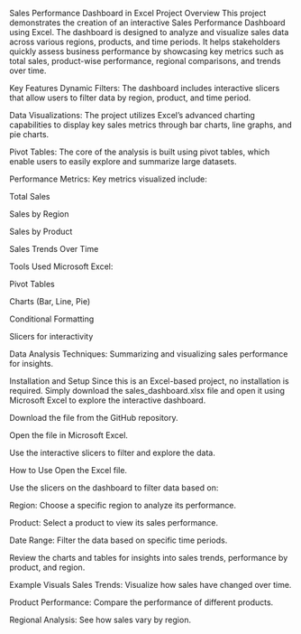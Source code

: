 Sales Performance Dashboard in Excel
Project Overview
This project demonstrates the creation of an interactive Sales Performance Dashboard using Excel. The dashboard is designed to analyze and visualize sales data across various regions, products, and time periods. It helps stakeholders quickly assess business performance by showcasing key metrics such as total sales, product-wise performance, regional comparisons, and trends over time.

Key Features
Dynamic Filters: The dashboard includes interactive slicers that allow users to filter data by region, product, and time period.

Data Visualizations: The project utilizes Excel’s advanced charting capabilities to display key sales metrics through bar charts, line graphs, and pie charts.

Pivot Tables: The core of the analysis is built using pivot tables, which enable users to easily explore and summarize large datasets.

Performance Metrics: Key metrics visualized include:

Total Sales

Sales by Region

Sales by Product

Sales Trends Over Time

Tools Used
Microsoft Excel:

Pivot Tables

Charts (Bar, Line, Pie)

Conditional Formatting

Slicers for interactivity

Data Analysis Techniques: Summarizing and visualizing sales performance for insights.

Installation and Setup
Since this is an Excel-based project, no installation is required. Simply download the sales_dashboard.xlsx file and open it using Microsoft Excel to explore the interactive dashboard.

Download the file from the GitHub repository.

Open the file in Microsoft Excel.

Use the interactive slicers to filter and explore the data.

How to Use
Open the Excel file.

Use the slicers on the dashboard to filter data based on:

Region: Choose a specific region to analyze its performance.

Product: Select a product to view its sales performance.

Date Range: Filter the data based on specific time periods.

Review the charts and tables for insights into sales trends, performance by product, and region.

Example Visuals
Sales Trends: Visualize how sales have changed over time.

Product Performance: Compare the performance of different products.

Regional Analysis: See how sales vary by region.
